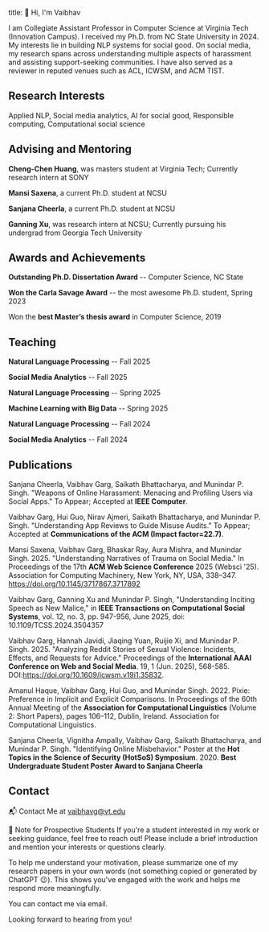 title: 👋 Hi, I'm Vaibhav



I am Collegiate Assistant Professor in Computer Science at Virginia Tech (Innovation Campus). I received my Ph.D. from NC State University in 2024. My interests lie in building NLP systems for social good. On social media, my research spans across understanding multiple aspects of harassment and assisting support-seeking communities. I have also served as a reviewer in reputed venues such as ACL, ICWSM, and ACM TIST.




## Research Interests
Applied NLP, Social media analytics, AI for social good, Responsible computing, Computational social science


## Advising and Mentoring
**Cheng-Chen Huang**, was masters student at Virginia Tech; Currently research intern at SONY

**Mansi Saxena**, a current Ph.D. student at NCSU


**Sanjana Cheerla**, a current Ph.D. student at NCSU

**Ganning Xu**, was research intern at NCSU; Currently pursuing his undergrad from Georgia Tech University



## Awards and Achievements

**Outstanding Ph.D. Dissertation Award** -- Computer Science, NC State


**Won the Carla Savage Award** -- the most awesome Ph.D. student, Spring 2023

Won the **best Master’s thesis award** in Computer Science, 2019


## Teaching 


**Natural Language Processing**    -- Fall 2025

**Social Media Analytics**         -- Fall 2025





**Natural Language Processing**    -- Spring 2025

**Machine Learning with Big Data** -- Spring 2025





**Natural Language Processing**    -- Fall 2024

**Social Media Analytics**         -- Fall 2024


## Publications

Sanjana Cheerla, Vaibhav Garg, Saikath Bhattacharya, and Munindar P. Singh. "Weapons of Online Harassment: Menacing and Profiling Users via Social Apps." To Appear; Accepted at **IEEE Computer**.


Vaibhav Garg, Hui Guo, Nirav Ajmeri, Saikath Bhattacharya, and Munindar P. Singh. "Understanding App Reviews to Guide Misuse Audits." To Appear; Accepted at **Communications of the ACM (Impact factor=22.7)**.

Mansi Saxena, Vaibhav Garg, Bhaskar Ray, Aura Mishra, and Munindar Singh. 2025. "Understanding Narratives of Trauma on Social Media." In Proceedings of the 17th **ACM Web Science Conference** 2025 (Websci '25). Association for Computing Machinery, New York, NY, USA, 338–347. https://doi.org/10.1145/3717867.3717892

Vaibhav Garg, Ganning Xu and Munindar P. Singh, "Understanding Inciting Speech as New Malice," in **IEEE Transactions on Computational Social Systems**, vol. 12, no. 3, pp. 947-956, June 2025, doi: 10.1109/TCSS.2024.3504357

Vaibhav Garg, Hannah Javidi, Jiaqing Yuan, Ruijie Xi, and Munindar P. Singh. 2025. "Analyzing Reddit Stories of Sexual Violence: Incidents, Effects, and Requests for Advice." Proceedings of the **International AAAI Conference on Web and Social Media**. 19, 1 (Jun. 2025), 568-585. DOI:https://doi.org/10.1609/icwsm.v19i1.35832.


Amanul Haque, Vaibhav Garg, Hui Guo, and Munindar Singh. 2022. Pixie: Preference in Implicit and Explicit Comparisons. In Proceedings of the 60th Annual Meeting of the **Association for Computational Linguistics** (Volume 2: Short Papers), pages 106–112, Dublin, Ireland. Association for Computational Linguistics.


Sanjana Cheerla, Vignitha Ampally, Vaibhav Garg, Saikath Bhattacharya, and Munindar P. Singh. "Identifying Online Misbehavior." Poster at the **Hot Topics in the Science of Security (HotSoS) Symposium**. 2020. **Best Undergraduate Student Poster Award to Sanjana Cheerla**


## Contact

📬 Contact Me at vaibhavg@vt.edu


📣 Note for Prospective Students If you're a student interested in my work or seeking guidance, feel free to reach out! Please include a brief introduction and mention your interests or questions clearly.

To help me understand your motivation, please summarize one of my research papers in your own words (not something copied or generated by ChatGPT 😉). This shows you've engaged with the work and helps me respond more meaningfully.

You can contact me via email.

Looking forward to hearing from you!





